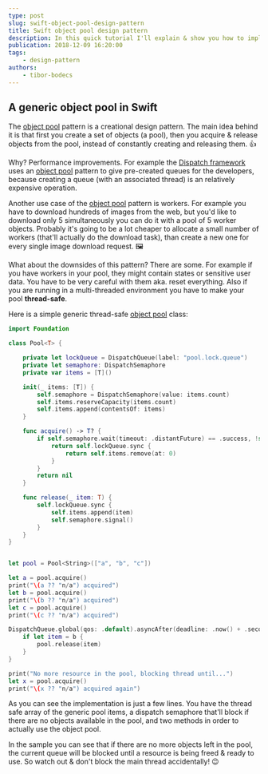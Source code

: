 ```yaml
---
type: post
slug: swift-object-pool-design-pattern
title: Swift object pool design pattern
description: In this quick tutorial I'll explain & show you how to implement the object pool design pattern using the Swift programming language.
publication: 2018-12-09 16:20:00
tags: 
    - design-pattern
authors:
    - tibor-bodecs
---
```


## A generic object pool in Swift

The [object pool](https://en.wikipedia.org/wiki/Object_pool_pattern) pattern is a creational design pattern. The main idea behind it is that first you create a set of objects (a pool), then you acquire & release objects from the pool, instead of constantly creating and releasing them. 👍

Why? Performance improvements. For example the [Dispatch framework](https://theswiftdev.com/2018/07/10/ultimate-grand-central-dispatch-tutorial-in-swift/) uses an [object pool](http://audreyli.me/2015/07/14/a-design-pattern-story-in-swift-chapter-16-object-pool/) pattern to give pre-created queues for the developers, because creating a queue (with an associated thread) is an relatively expensive operation.

Another use case of the [object pool](https://medium.com/@sawomirkowalski/design-patterns-object-pool-e8269fd45e10) pattern is workers. For example you have to download hundreds of images from the web, but you'd like to download only 5 simultaneously you can do it with a pool of 5 worker objects. Probably it's going to be a lot cheaper to allocate a small number of workers (that'll actually do the download task), than create a new one for every single image download request. 🖼

What about the downsides of this pattern? There are some. For example if you have workers in your pool, they might contain states or sensitive user data. You have to be very careful with them aka. reset everything. Also if you are running in a multi-threaded environment you have to make your pool **thread-safe**.

Here is a simple generic thread-safe [object pool](https://github.com/reswifq/pool) class:

```swift
import Foundation

class Pool<T> {

    private let lockQueue = DispatchQueue(label: "pool.lock.queue")
    private let semaphore: DispatchSemaphore
    private var items = [T]()

    init(_ items: [T]) {
        self.semaphore = DispatchSemaphore(value: items.count)
        self.items.reserveCapacity(items.count)
        self.items.append(contentsOf: items)
    }

    func acquire() -> T? {
        if self.semaphore.wait(timeout: .distantFuture) == .success, !self.items.isEmpty {
            return self.lockQueue.sync {
                return self.items.remove(at: 0)
            }
        }
        return nil
    }

    func release(_ item: T) {
        self.lockQueue.sync {
            self.items.append(item)
            self.semaphore.signal()
        }
    }
}


let pool = Pool<String>(["a", "b", "c"])

let a = pool.acquire()
print("\(a ?? "n/a") acquired")
let b = pool.acquire()
print("\(b ?? "n/a") acquired")
let c = pool.acquire()
print("\(c ?? "n/a") acquired")

DispatchQueue.global(qos: .default).asyncAfter(deadline: .now() + .seconds(2)) {
    if let item = b {
        pool.release(item)
    }
}

print("No more resource in the pool, blocking thread until...")
let x = pool.acquire()
print("\(x ?? "n/a") acquired again")
```

As you can see the implementation is just a few lines. You have the thread safe array of the generic pool items, a dispatch semaphore that'll block if there are no objects available in the pool, and two methods in order to actually use the object pool.

In the sample you can see that if there are no more objects left in the pool, the current queue will be blocked until a resource is being freed & ready to use. So watch out & don't block the main thread accidentally! 😉
